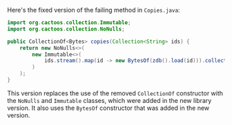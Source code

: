 Here's the fixed version of the failing method in `Copies.java`:

```java
import org.cactoos.collection.Immutable;
import org.cactoos.collection.NoNulls;

public CollectionOf<Bytes> copies(Collection<String> ids) {
    return new NoNulls<>(
        new Immutable<>(
            ids.stream().map(id -> new BytesOf(zdb().load(id))).collect(Collectors.toList())
        )
    );
}
```

This version replaces the use of the removed `CollectionOf` constructor with the `NoNulls` and `Immutable` classes, which were added in the new library version. It also uses the `BytesOf` constructor that was added in the new version.